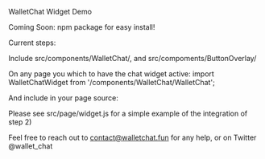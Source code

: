 WalletChat Widget Demo

Coming Soon: npm package for easy install!

Current steps:

Include src/components/WalletChat/, and src/compoments/ButtonOverlay/

On any page you which to have the chat widget active: import WalletChatWidget from '/components/WalletChat/WalletChat';

And include in your page source:

Please see src/page/widget.js for a simple example of the integration of step 2)

Feel free to reach out to contact@walletchat.fun for any help, or on Twitter @wallet_chat
